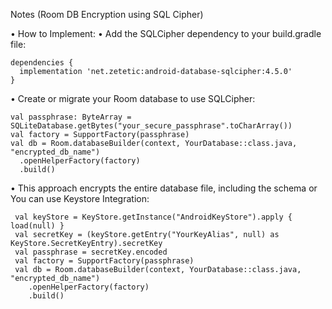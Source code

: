 Notes (Room DB Encryption using SQL Cipher)

•	How to Implement:
•	Add the SQLCipher dependency to your build.gradle file:

    dependencies {
      implementation 'net.zetetic:android-database-sqlcipher:4.5.0'
    }

•	Create or migrate your Room database to use SQLCipher:
    
    val passphrase: ByteArray = SQLiteDatabase.getBytes("your_secure_passphrase".toCharArray())
    val factory = SupportFactory(passphrase)
    val db = Room.databaseBuilder(context, YourDatabase::class.java, "encrypted_db_name")
      .openHelperFactory(factory)
      .build()

 •	This approach encrypts the entire database file, including the schema or You can use Keystore Integration:
 
     val keyStore = KeyStore.getInstance("AndroidKeyStore").apply { load(null) } 
     val secretKey = (keyStore.getEntry("YourKeyAlias", null) as KeyStore.SecretKeyEntry).secretKey
     val passphrase = secretKey.encoded
     val factory = SupportFactory(passphrase)
     val db = Room.databaseBuilder(context, YourDatabase::class.java, "encrypted_db_name")
        .openHelperFactory(factory)
        .build()
